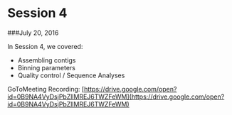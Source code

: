 # Session 4
###July 20, 2016

In Session 4, we covered:
* Assembling contigs
* Binning parameters
* Quality control / Sequence Analyses

GoToMeeting Recording: [https://drive.google.com/open?id=0B9NA4VyDsjPbZllMREJ6TWZFeWM](https://drive.google.com/open?id=0B9NA4VyDsjPbZllMREJ6TWZFeWM)
